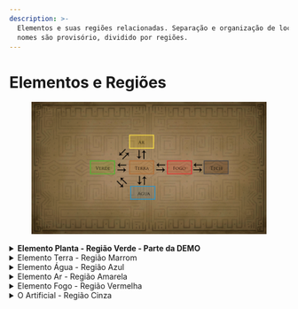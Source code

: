 ```yaml
---
description: >-
  Elementos e suas regiões relacionadas. Separação e organização de locais, seus
  nomes são provisório, dividido por regiões.
---
```


# Elementos e Regiões

<figure><img src="../.gitbook/assets/LigacaoMapa.png" alt=""><figcaption></figcaption></figure>

<details>

<summary><strong>Elemento Planta - Região Verde - Parte da DEMO</strong></summary>

_Terra, Floresta (próximo à água), pedras, minérios, montanhas e cavernas. Insetos, animais e criaturas endêmicas à região, fungos entre outros. Sinergia com os elementos de Água e Terra._

**Grutas e Cavernas:**

* Gruta do Descobrimento;
* Gruta da Realização;
* Caverna dos Desejos;
* Gruta da Vidente;
* Gruta das Águas - Acesso para a região Azul e Atalho para a Vila dos Esporos - Distrito do Decaimento / Reciclagem. \\

**Clareiras:**

* Clareira Luminosa;
* Clareira da Observação - Observatório - Acesso para a altitude das copas, caminho para a região Marrom;\\

**Copas das Árvores:**

* Alto da Mata / ou / da Floresta;
* Copa da Orientação - Caminho de Acesso para a região Branca, Vila da Contemplação e dos Astros;

\
**Vilas e Aldeias:**

* Vila das Flores - Distrito dos Brotos;
* Vila dos Esporos - Distrito do Decaimento / Reciclagem;
* Aldeia Ancestral - Local de Descanso e Meditação do Ancião da Natureza;
* Aldeia dos Espinhos - ou Vinhas - Borda defensiva e Proteção do altar do Elemento Terra;
* Aldeia Simia - Alto da Mata / OU / Floresta;
* Vila dos Jardineiros;

</details>

<details>

<summary>Elemento Terra - Região Marrom</summary>

_Terra, Floresta (próximo à água), pedras, minérios, montanhas e cavernas. Insetos, animais e criaturas endêmicas à região, fungos entre outros. Sinergia com os elementos de Água, Fogo além o da Natureza._

**Grutas e Cavernas:**

* Gruta das Preciosidades\\

**Clareiras:**

* Pedreira.\\

**Copas da Montanha:**

* Observatório da Gárgula;
* Alto da Cordilheira.\\

**Vilas e Aldeias:**

* Vila dos Roedores;
* Aldeia das Preciosidades - Distrito Pepitas, Brilhante…
* Vila dos Pedregulhos;
* Vila da Mina - Caminho para o interior da Montanha, Magma Forja;

</details>

<details>

<summary>Elemento Água - Região Azul</summary>

_Água. Ambiente húmido, criaturas e plantas aquáticas, cavernas úmidas, pântanos, fungos etc. Sinergia com elementos da Terra além da Natureza._\\

**Grutas e Cavernas:**

* Caminho das Águas - Acesso a Gruta das Águas e caminho para a região da Terra, Acesso para a Vila dos Esporos - Distrito do Decaimento / Reciclagem.\\

**Vilas e Aldeias:**

* Aldeia do Pântano Lamacento / ou / Aldeia Lamacenta;
* Vila das Águas Dançarinas;
* Vila da Foz Delta - Deságue - Porto e possível expansão marítima futura;
* Vila dos Sapos - Distrito Girino;
* Vila Salamandra.\\

**Ideias de Lugares:**

* Hidrelétrica;
* Vale das Lamentações.

</details>

<details>

<summary>Elemento Ar - Região Amarela</summary>

Vento, regiões altas e montanhosas. Possui sinergia com o com o Vermelho, o elemento do Fogo.\
\\

**Grutas e Cavernas:**

* Caverna Cata-Vento;
* Gruta dos Sinos.
* Caverna dos Sussurros;\\

**Vilas e Aldeias:**

* Vila da Contemplação;
* Aldeia dos Astros;\\

**Alto da Montanha:**

* Planalto da Montanha;
* Planalto dos Moinhos - Caminho para a região Montanhosa.

</details>

<details>

<summary>Elemento Fogo - Região Vermelha</summary>

Fogo, Regiões, Vulcões, Desertos, tomados por máquinas, destruição e caos. Sinergia com o elemento Ar.\\

**Ideias de Lugares:**

* Interior da montanha;
* Floresta Queimada - Pinheiros;
* Vila das Cinzas;
* Minas do Vulcão;
* Alto do Vulcão;
* Gruta das 1001 vozes;
* Magma a Forja - Nome da Forja é Magma;

</details>

<details>

<summary>O Artificial - Região Cinza</summary>

_Localização da Morte (Preto). Lugares na Cidade de Pedra, Protegido pelas máquinas._\\

**Ideias de Lugares:**

* Siderúrgica / A Fábrica;
* Floresta de Pedra / ou / Horizonte Concreto;
* Lugares que lembram o consumismo e o capitalismo sem moderação, algo de outra época, agora aproveitados pelas máquinas que permaneceram.

</details>
